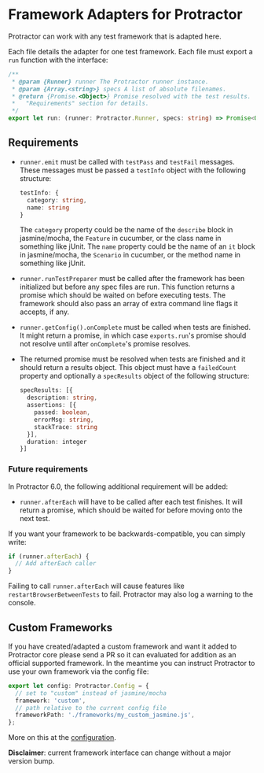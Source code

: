 Framework Adapters for Protractor
=================================

Protractor can work with any test framework that is adapted here.

Each file details the adapter for one test framework. Each file must export a
`run` function with the interface:

```ts
/**
 * @param {Runner} runner The Protractor runner instance.
 * @param {Array.<string>} specs A list of absolute filenames.
 * @return {Promise.<Object>} Promise resolved with the test results.  See
 *   "Requirements" section for details.
 */
export let run: (runner: Protractor.Runner, specs: string) => Promise<Object>
```

Requirements
------------

- `runner.emit` must be called with `testPass` and `testFail` messages. These
  messages must be passed a `testInfo` object with the following structure:

  ```ts
  testInfo: {
    category: string,
    name: string
  }
  ```

  The `category` property could be the name of the `describe` block in
  jasmine/mocha, the `Feature` in cucumber, or the class name in something like
  jUnit.
  The `name` property could be the name of an `it` block in jasmine/mocha, the
  `Scenario` in cucumber, or the method name in something like jUnit.

- `runner.runTestPreparer` must be called after the framework has been
  initialized but before any spec files are run.  This function returns a
  promise which should be waited on before executing tests. The framework should
  also pass an array of extra command line flags it accepts, if any.

- `runner.getConfig().onComplete` must be called when tests are finished.
  It might return a promise, in which case `exports.run`'s promise should not
  resolve until after `onComplete`'s promise resolves.

- The returned promise must be resolved when tests are finished and it should
  return a results object. This object must have a `failedCount` property and
  optionally a `specResults` object of the following structure:

  ```ts
  specResults: [{
    description: string,
    assertions: [{
      passed: boolean,
      errorMsg: string,
      stackTrace: string
    }],
    duration: integer
  }]
  ```

### Future requirements

In Protractor 6.0, the following additional requirement will be added:

- `runner.afterEach` will have to be called after each test finishes.  It will
  return a promise, which should be waited for before moving onto the next test.

If you want your framework to be backwards-compatible, you can simply write:

```ts
if (runner.afterEach) {
  // Add afterEach caller
}
```

Failing to call `runner.afterEach` will cause features like
`restartBrowserBetweenTests` to fail.  Protractor may also log a warning to the
console. 

Custom Frameworks
-----------------

If you have created/adapted a custom framework and want it added to
Protractor core please send a PR so it can evaluated for addition as an
official supported framework. In the meantime you can instruct Protractor
to use your own framework via the config file:

```ts
export let config: Protractor.Config = {
  // set to "custom" instead of jasmine/mocha
  framework: 'custom',
  // path relative to the current config file
  frameworkPath: './frameworks/my_custom_jasmine.js',
};
```

More on this at the [configuration](../config.ts).

**Disclaimer**: current framework interface can change without a major version bump.
